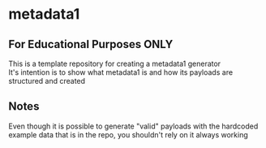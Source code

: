 # metadata1

## For Educational Purposes ONLY

This is a template repository for creating a metadata1 generator\
It's intention is to show what metadata1 is and how its payloads are structured and created

## Notes

Even though it is possible to generate "valid" payloads with the hardcoded example data that is in the repo, you shouldn't rely on it always working
